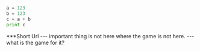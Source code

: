 ```python
a = 123
b = 123
c = a + b
print c
```

***Short Url
--- important thing is not here where the game is not here.
--- what is the game for it?



